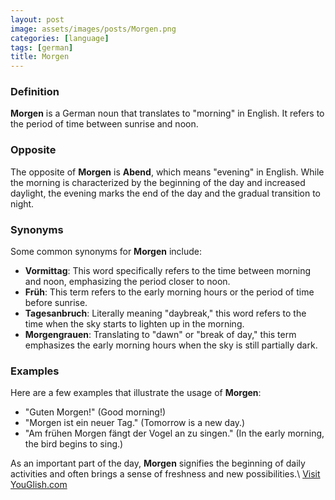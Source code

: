 ```yaml
---
layout: post
image: assets/images/posts/Morgen.png
categories: [language]
tags: [german]
title: Morgen
---
```

### Definition
**Morgen** is a German noun that translates to "morning" in English. It refers to the period of time between sunrise and noon. 

### Opposite
The opposite of **Morgen** is **Abend**, which means "evening" in English. While the morning is characterized by the beginning of the day and increased daylight, the evening marks the end of the day and the gradual transition to night.

### Synonyms
Some common synonyms for **Morgen** include:

- **Vormittag**: This word specifically refers to the time between morning and noon, emphasizing the period closer to noon.
- **Früh**: This term refers to the early morning hours or the period of time before sunrise.
- **Tagesanbruch**: Literally meaning "daybreak," this word refers to the time when the sky starts to lighten up in the morning.
- **Morgengrauen**: Translating to "dawn" or "break of day," this term emphasizes the early morning hours when the sky is still partially dark.

### Examples
Here are a few examples that illustrate the usage of **Morgen**:

- "Guten Morgen!" (Good morning!)
- "Morgen ist ein neuer Tag." (Tomorrow is a new day.)
- "Am frühen Morgen fängt der Vogel an zu singen." (In the early morning, the bird begins to sing.)

As an important part of the day, **Morgen** signifies the beginning of daily activities and often brings a sense of freshness and new possibilities.\ <a id="yg-widget-0" class="youglish-widget" data-query="Morgen" data-lang="german" data-components="8412" data-auto-start="0" data-bkg-color="theme_light" data-title="How%20to%20pronounce%20Morgen%20in%20German"  rel="nofollow" href="https://youglish.com">Visit YouGlish.com</a><script async src="https://youglish.com/public/emb/widget.js" charset="utf-8"></script>